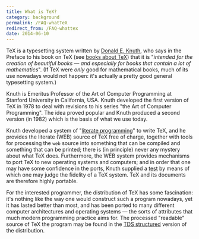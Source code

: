 ```yaml
---
title: What is TeX?
category: background
permalink: /FAQ-whatTeX
redirect_from: /FAQ-whattex
date: 2014-06-10
---
```


TeX is a typesetting system written by
[Donald E. Knuth](https://www-cs-faculty.stanford.edu/~knuth/), who
says in the Preface to his book on TeX
(see [books about TeX](FAQ-tex-books)) that it is
"_intended for the creation of beautiful books&nbsp;&mdash;_
_and especially for books that contain a lot of mathematics_".
(If TeX were _only_ good for mathematical books, much of its
use nowadays would not happen: it's actually a pretty good general
typesetting system.)

Knuth is Emeritus Professor of the Art of Computer Programming at
Stanford University in California, USA.  Knuth developed the
first version of TeX in 1978 to deal with revisions to his series
"the Art of Computer Programming".  The idea proved popular and
Knuth produced a second version (in 1982) which is the basis of what
we use today.

Knuth developed a system of 
"[literate programming](FAQ-lit)" to write TeX,
and he provides the literate (WEB) source of TeX free of charge,
together with tools for processing the `web` source into something
that can be compiled and something that can be printed; there is (in
principle) never any mystery about what TeX does.  Furthermore, the
WEB system provides mechanisms to port TeX to new operating
systems and computers; and in order that one may have some confidence
in the ports, Knuth supplied a [test](FAQ-triptrap) by
means of which one may judge the fidelity of a TeX system.  TeX
and its documents are therefore highly portable.

For the interested programmer, the distribution of TeX has some
fascination: it's nothing like the way one would construct such a
program nowadays, yet it has lasted better than most, and has been
ported to many different computer architectures and operating
systems&nbsp;&mdash; the sorts of attributes that much modern programming
practice aims for.  The processed "readable" source of TeX the
program may be found in the 
  [TDS structured](FAQ-tds) version of the distribution.


